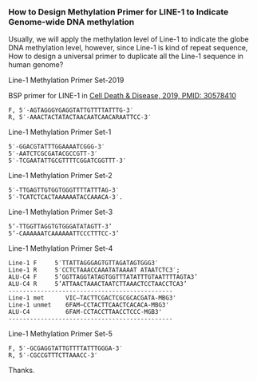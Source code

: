 ### How to Design Methylation Primer for LINE-1 to Indicate Genome-wide DNA methylation

Usually, we will apply the methylation level of Line-1 to indicate the globe DNA methylation level, however, since Line-1 is kind of repeat sequence, How to design a universal primer to duplicate all the Line-1 sequence in human genome? 

Line-1 Methylation Primer Set-2019

BSP primer for LINE-1 in [Cell Death & Disease, 2019, PMID: 30578410][1]

    F, 5′-AGTAGGGYGAGGTATTGTTTTATTTG-3′
    R, 5′-AAACTACTATACTAACAATCAACARAATTCC-3′

 Line-1 Methylation Primer Set-1

    5′-GGACGTATTTGGAAAATCGGG-3′ 
    5′-AATCTCGCGATACGCCGTT-3′ 
    5′-TCGAATATTGCGTTTTCGGATCGGTTT-3′ 

Line-1 Methylation Primer Set-2

    5′-TTGAGTTGTGGTGGGTTTTATTTAG-3′ 
    5′-TCATCTCACTAAAAAATACCAAACA-3′.

Line-1 Methylation Primer Set-3 

    5’-TTGGTTAGGTGTGGGATATAGTT-3’
    5’-CAAAAAATCAAAAAATTCCCTTTCC-3’


Line-1 Methylation Primer Set-4

    Line-1 F     5′TTATTAGGGAGTGTTAGATAGTGGG3′
    Line-1 R     5′CCTCTAAACCAAATATAAAAT ATAATCTC3′;
    ALU-C4 F     5’GGTTAGGTATAGTGGTTTATATTTGTAATTTTAGTA3’
    ALU-C4 R     5’ATTAACTAAACTAATCTTAAACTCCTAACCTCA3’
    ----------------------------------------------
    Line-1 met      VIC–TACTTCGACTCGCGCACGATA-MBG3'
    Line-1 unmet    6FAM–CCTACTTCAACTCACACA-MBG3'
    ALU-C4          6FAM-CCTACCTTAACCTCCC-MGB3'
    ----------------------------------------------

Line-1 Methylation Primer Set-5

    F, 5′-GCGAGGTATTGTTTTATTTGGGA-3′
    R, 5′-CGCCGTTTCTTAAACC-3′

Thanks. 


  [1]: https://www.ncbi.nlm.nih.gov/pubmed/30578410
